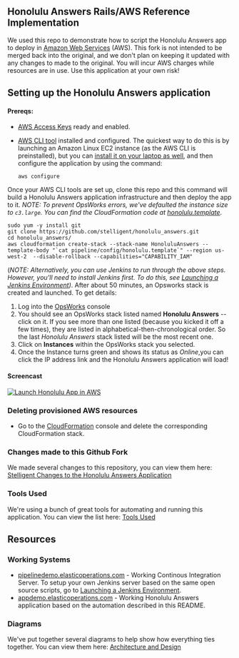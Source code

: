 ## Honolulu Answers Rails/AWS Reference Implementation

We used this repo to demonstrate how to script the Honolulu Answers app to deploy in [Amazon Web Services](https://aws.amazon.com/) (AWS). This fork is not intended to be merged back into the original, and we don't plan on keeping it updated with any changes to made to the original. You will incur AWS charges while resources are in use. Use this application at your own risk!

## Setting up the Honolulu Answers application
#### Prereqs:
* [AWS Access Keys](http://docs.aws.amazon.com/AWSSimpleQueueService/latest/SQSGettingStartedGuide/AWSCredentials.html) ready and enabled.
* [AWS CLI tool](https://aws.amazon.com/cli/) installed and configured. The quickest way to do this is by launching an Amazon Linux EC2 instance (as the AWS CLI is preinstalled), but you can [install it on your laptop as well](http://docs.aws.amazon.com/cli/latest/userguide/cli-chap-getting-set-up.html), and then configure the application by using the command:


    ```aws configure```

Once your AWS CLI tools are set up, clone this repo and this command will build a Honolulu Answers application infrastructure and then deploy the app to it. *NOTE: To prevent OpsWorks errors, we've defaulted the instance size to ```c3.large```. You can find the CloudFormation code at [honolulu.template](https://github.com/stelligent/honolulu_answers/blob/master/pipeline/config/honolulu.template)*.

    sudo yum -y install git
    git clone https://github.com/stelligent/honolulu_answers.git
    cd honolulu_answers/
    aws cloudformation create-stack --stack-name HonoluluAnswers --template-body "`cat pipeline/config/honolulu.template`" --region us-west-2  --disable-rollback --capabilities="CAPABILITY_IAM"

(*NOTE: Alternatively, you can use Jenkins to run through the above steps. However, you'll need to install Jenkins first. To do this, see [Launching a Jenkins Environment](https://github.com/stelligent/honolulu_jenkins_cookbooks/wiki/Launching-a-Jenkins-Environment))*. After about 50 minutes, an Opsworks stack is created and launched. To get details:

1. Log into the [OpsWorks](http://console.aws.amazon.com/opsworks) console
1. You should see an OpsWorks stack listed named **Honolulu Answers** -- click on it. If you see more than one listed (because you kicked it off a few times), they are listed in alphabetical-then-chronological order. So the last *Honolulu Answers* stack listed will be the most recent one.
1. Click on **Instances** within the OpsWorks stack you selected.
1. Once the Instance turns green and shows its status as *Online*,you can click the IP address link and the Honolulu Answers application will load!

#### Screencast
[![Launch Honolulu App in AWS](https://s3.amazonaws.com/stelligent_website/casestudies/launch_honolulu_app.jpg)](http://youtu.be/80wVgZU2j_E)

### Deleting provisioned AWS resources
* Go to the [CloudFormation](http://console.aws.amazon.com/cloudformation) console and delete the corresponding CloudFormation stack.

### Changes made to this Github Fork

We made several changes to this repository, you can view them here: [Stelligent Changes to the Honolulu Answers Application](https://github.com/stelligent/honolulu_answers/wiki/Stelligent-Changes-to-the-Honolulu-Answers-Application)

### Tools Used

We're using a bunch of great tools for automating and running this application. You can view the list here: [Tools Used](https://github.com/stelligent/honolulu_answers/wiki/Tools-Used)

## Resources
### Working Systems

* [pipelinedemo.elasticoperations.com](http://pipelinedemo.elasticoperations.com/) - Working Continous Integration Server. To setup your own Jenkins server based on the same open source scripts, go to [Launching a Jenkins Environment](https://github.com/stelligent/honolulu_jenkins_cookbooks/wiki/Launching-a-Jenkins-Environment).
* [appdemo.elasticoperations.com](http://appdemo.elasticoperations.com/) - Working Honolulu Answers application based on the automation described in this README.

### Diagrams
We've put together several diagrams to help show how everything ties together. You can view them here: [Architecture and Design](https://github.com/stelligent/honolulu_answers/wiki/Architecture-and-Design)
